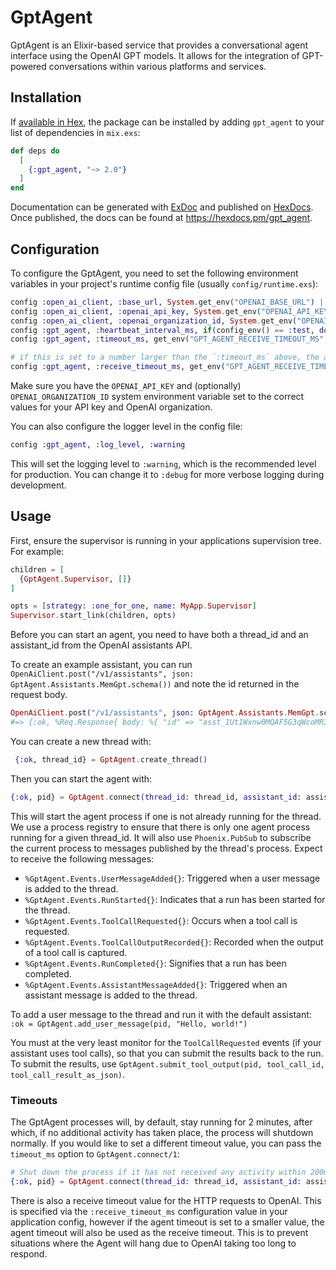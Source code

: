# GptAgent

GptAgent is an Elixir-based service that provides a conversational agent
interface using the OpenAI GPT models. It allows for the integration of
GPT-powered conversations within various platforms and services.

## Installation

If [available in Hex](https://hex.pm/docs/publish), the package can be installed
by adding `gpt_agent` to your list of dependencies in `mix.exs`:

```elixir
def deps do
  [
    {:gpt_agent, "~> 2.0"}
  ]
end
```

Documentation can be generated with
[ExDoc](https://github.com/elixir-lang/ex_doc) and published on
[HexDocs](https://hexdocs.pm). Once published, the docs can be found at
<https://hexdocs.pm/gpt_agent>.

## Configuration

To configure the GptAgent, you need to set the following environment variables
in your project's runtime config file (usually `config/runtime.exs`):

```elixir
config :open_ai_client, :base_url, System.get_env("OPENAI_BASE_URL") || "https://api.openai.com"
config :open_ai_client, :openai_api_key, System.get_env("OPENAI_API_KEY") || raise("OPENAI_API_KEY is not set")
config :open_ai_client, :openai_organization_id, System.get_env("OPENAI_ORGANIZATION_ID")
config :gpt_agent, :heartbeat_interval_ms, if(config_env() == :test, do: 1, else: 1000)
config :gpt_agent, :timeout_ms, get_env("GPT_AGENT_RECEIVE_TIMEOUT_MS", 120_000, :int)

# if this is set to a number larger than the `:timeout_ms` above, the above value will be used instead
config :gpt_agent, :receive_timeout_ms, get_env("GPT_AGENT_RECEIVE_TIMEOUT_MS", 30_000, :int)
```

Make sure you have the `OPENAI_API_KEY` and (optionally) `OPENAI_ORGANIZATION_ID`
system environment variable set to the correct values for your API key and OpenAI
organization.

You can also configure the logger level in the config file:

```elixir
config :gpt_agent, :log_level, :warning
```

This will set the logging level to `:warning`, which is the recommended level
for production. You can change it to `:debug` for more verbose logging during
development.


## Usage

First, ensure the supervisor is running in your applications supervision tree.
For example:

```elixir
children = [
  {GptAgent.Supervisor, []}
]

opts = [strategy: :one_for_one, name: MyApp.Supervisor]
Supervisor.start_link(children, opts)
```

Before you can start an agent, you need to have both a thread_id and an
assistant_id from the OpenAI assistants API.

To create an example assistant, you can run `OpenAiClient.post("/v1/assistants",
json: GptAgent.Assistants.MemGpt.schema())` and note the id returned in the
request body.

```elixir
OpenAiClient.post("/v1/assistants", json: GptAgent.Assistants.MemGpt.schema())
#=> {:ok, %Req.Response{ body: %{ "id" => "asst_1Ut1Wxnw0MQAF5G3qWcoMRIQ", ...}, ...}
```

You can create a new thread with:
```elixir
 {:ok, thread_id} = GptAgent.create_thread()
```

Then you can start the agent with:

```elixir
{:ok, pid} = GptAgent.connect(thread_id: thread_id, assistant_id: assistant_id)`
```

This will start the agent process if one is not already running for the thread.
We use a process registry to ensure that there is only one agent process running
for a given thread_id. It will also use `Phoenix.PubSub` to subscribe the
current process to messages published by the thread's process. Expect to receive
the following messages:

  - `%GptAgent.Events.UserMessageAdded{}`: Triggered when a user message is
    added to the thread.
  - `%GptAgent.Events.RunStarted{}`: Indicates that a run has been started for
    the thread.
  - `%GptAgent.Events.ToolCallRequested{}`: Occurs when a tool call is
    requested.
  - `%GptAgent.Events.ToolCallOutputRecorded{}`: Recorded when the output of a
    tool call is captured.
  - `%GptAgent.Events.RunCompleted{}`: Signifies that a run has been completed.
  - `%GptAgent.Events.AssistantMessageAdded{}`: Triggered when an assistant
    message is added to the thread.

To add a user message to the thread and run it with the default assistant: `:ok
= GptAgent.add_user_message(pid, "Hello, world!")`

You must at the very least monitor for the `ToolCallRequested` events (if your
assistant uses tool calls), so that you can submit the results back to the run.
To submit the results, use `GptAgent.submit_tool_output(pid, tool_call_id,
tool_call_result_as_json)`.

### Timeouts

The GptAgent processes will, by default, stay running for 2 minutes, after
which, if no additional activity has taken place, the process will shutdown
normally. If you would like to set a different timeout value, you can pass the
`timeout_ms` option to `GptAgent.connect/1`:

```elixir
# Shut down the process if it has not received any activity within 200ms
{:ok, pid} = GptAgent.connect(thread_id: thread_id, assistant_id: assistant_id, timeout_ms: 200)
```

There is also a receive timeout value for the HTTP requests to OpenAI. This is
specified via the `:receive_timeout_ms` configuration value in your application
config, however if the agent timeout is set to a smaller value, the agent
timeout will also be used as the receive timeout. This is to prevent situations
where the Agent will hang due to OpenAI taking too long to respond.
